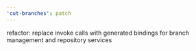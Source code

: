 ```yaml
---
'cut-branches': patch
---
```


refactor: replace invoke calls with generated bindings for branch management and repository services
